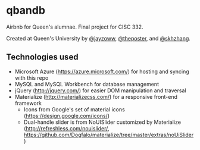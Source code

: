 # qbandb

Airbnb for Queen's alumnae. Final project for CISC 332.

Created at Queen's University by [@jayzoww](https://github.com/jayzoww), [@theposter](https://github.com/theposter), and [@skhzhang](https://github.com/skhzhang).

## Technologies used
* Microsoft Azure (https://azure.microsoft.com/) for hosting and syncing with this repo
* MySQL and MySQL Workbench for database management
* jQuery (http://jquery.com/) for easier DOM manipulation and traversal
* Materialize (http://materializecss.com/) for a responsive front-end framework
	* Icons from Google's set of material icons (https://design.google.com/icons/)
	* Dual-handle slider is from NoUISlider customized by Materialize (http://refreshless.com/nouislider/, https://github.com/Dogfalo/materialize/tree/master/extras/noUiSlider)
